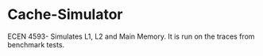 # Cache-Simulator
ECEN 4593- Simulates L1, L2 and Main Memory. It is run on the traces from benchmark tests.
